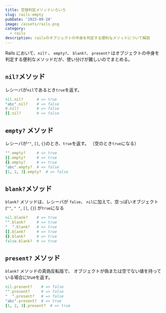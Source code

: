 ```yaml
---
title: 空値判定メソッドいろいろ
slug: rails-empty
pubDate: '2023-09-20'
image: /assets/rails.png
category:
  - rails
description: railsのオブジェクトの中身を判定する便利なメソッドについて解説
---
```


Rails において、`nil?` 、 `empty?`、 `blank?`、 `present?` はオブジェクトの中身を判定する便利なメソッドだが、使い分けが難しいのでまとめる。

## `nil?`メソッド

レシーバが`nil`であるとき`true`を返す。

```ruby
nil.nil?      # => true
"abc".nil?    # => false
0.nil?        # => false
[].nil?       # => false
```

## `empty?` メソッド

レシーバが`""`, `[]`, `{}`のとき、`true`を返す。
（空のとき`true`になる）

```ruby
"".empty?     # => true
[].empty?     # => true
{}.empty?     # => true
"abc".empty?  # => false
[1, 2, 3].empty?  # => false
```

## `blank?`メソッド

`blank?` メソッドは、レシーバが
`false`、 `nil`に加えて、空っぽいオブジェクト(`""`, `" "`, `[]`, `{}`)
が`true`になる

```ruby
nil.blank?    # => true
"".blank?     # => true
"  ".blank?   # => true
[].blank?     # => true
{}.blank?     # => true
false.blank?  # => true
```

## `present?` メソッド

`blank?` メソッドの真偽反転版で、
オブジェクトが偽または空でない値を持っている場合にtrueを返す。

```ruby
nil.present?    # => false
"".present?     # => false
"  ".present?   # => false
"abc".present?  # => true
[1, 2, 3].present?  # => true
```
